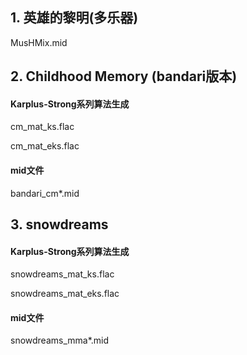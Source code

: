 ## 1. 英雄的黎明(多乐器)
MusHMix.mid

## 2. Childhood Memory (bandari版本)
#### Karplus-Strong系列算法生成
cm_mat_ks.flac

cm_mat_eks.flac
#### mid文件
bandari_cm*.mid

## 3. snowdreams
#### Karplus-Strong系列算法生成
snowdreams_mat_ks.flac

snowdreams_mat_eks.flac
#### mid文件
snowdreams_mma*.mid
